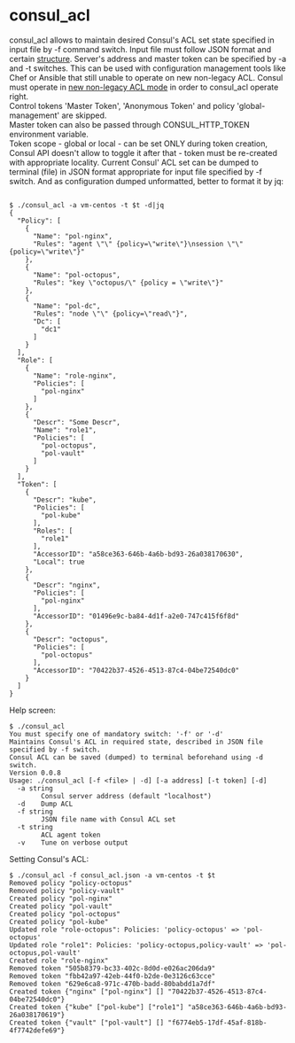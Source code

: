 # consul_acl

consul_acl allows to maintain desired Consul's ACL set state specified in input file by -f command switch.
Input file must follow JSON format and certain [structure](consul_acl.json). Server's address and master token can be specified by -a and -t switches.
This can be used with configuration management tools like Chef or Ansible that still unable to operate on new non-legacy ACL.
Consul must operate in [new non-legacy ACL mode](https://github.com/hashicorp/consul/blob/master/CHANGELOG.md#140-november-14-2018) in order to consul_acl operate right.\
Control tokens 'Master Token', 'Anonymous Token' and policy 'global-management' are skipped.\
Master token can also be passed through CONSUL_HTTP_TOKEN environment variable.\
Token scope - global or local - can be set ONLY during token creation, Consul API doesn't allow to toggle it after that - token must be re-created with appropriate locality.
Current Consul' ACL set can be dumped to terminal (file) in JSON format appropriate for input file specified by -f switch. And as configuration dumped unformatted, better to format it by jq:
```shell

$ ./consul_acl -a vm-centos -t $t -d|jq
{
  "Policy": [
    {
      "Name": "pol-nginx",
      "Rules": "agent \"\" {policy=\"write\"}\nsession \"\" {policy=\"write\"}"
    },
    {
      "Name": "pol-octopus",
      "Rules": "key \"octopus/\" {policy = \"write\"}"
    },
    {
      "Name": "pol-dc",
      "Rules": "node \"\" {policy=\"read\"}",
      "Dc": [
        "dc1"
      ]
    }
  ],
  "Role": [
    {
      "Name": "role-nginx",
      "Policies": [
        "pol-nginx"
      ]
    },
    {
      "Descr": "Some Descr",
      "Name": "role1",
      "Policies": [
        "pol-octopus",
        "pol-vault"
      ]
    }
  ],
  "Token": [
    {
      "Descr": "kube",
      "Policies": [
        "pol-kube"
      ],
      "Roles": [
        "role1"
      ],
      "AccessorID": "a58ce363-646b-4a6b-bd93-26a038170630",
      "Local": true
    },
    {
      "Descr": "nginx",
      "Policies": [
        "pol-nginx"
      ],
      "AccessorID": "01496e9c-ba84-4d1f-a2e0-747c415f6f8d"
    },
    {
      "Descr": "octopus",
      "Policies": [
        "pol-octopus"
      ],
      "AccessorID": "70422b37-4526-4513-87c4-04be72540dc0"
    }
  ]
}
```

Help screen:
```shell
$ ./consul_acl 
You must specify one of mandatory switch: '-f' or '-d'
Maintains Consul's ACL in required state, described in JSON file specified by -f switch.
Consul ACL can be saved (dumped) to terminal beforehand using -d switch.
Version 0.0.8
Usage: ./consul_acl [-f <file> | -d] [-a address] [-t token] [-d]
  -a string
    	Consul server address (default "localhost")
  -d	Dump ACL
  -f string
    	JSON file name with Consul ACL set
  -t string
    	ACL agent token
  -v	Tune on verbose output

```

Setting Consul's ACL:
```shell
$ ./consul_acl -f consul_acl.json -a vm-centos -t $t
Removed policy "policy-octopus"
Removed policy "policy-vault"
Created policy "pol-nginx"
Created policy "pol-vault"
Created policy "pol-octopus"
Created policy "pol-kube"
Updated role "role-octopus": Policies: 'policy-octopus' => 'pol-octopus'
Updated role "role1": Policies: 'policy-octopus,policy-vault' => 'pol-octopus,pol-vault'
Created role "role-nginx"
Removed token "505b8379-bc33-402c-8d0d-e026ac206da9"
Removed token "fbb42a97-42eb-44f0-b2de-0e3126c63cce"
Removed token "629e6ca8-971c-470b-badd-80babdd1a7df"
Created token {"nginx" ["pol-nginx"] [] "70422b37-4526-4513-87c4-04be72540dc0"}
Created token {"kube" ["pol-kube"] ["role1"] "a58ce363-646b-4a6b-bd93-26a038170619"}
Created token {"vault" ["pol-vault"] [] "f6774eb5-17df-45af-818b-4f7742defe69"}
```
